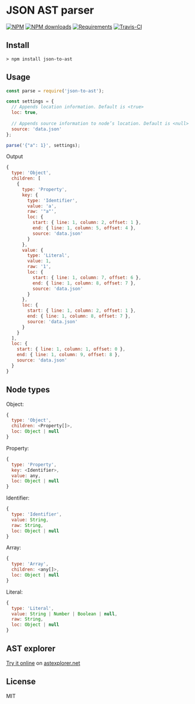 [npm-icon]:           https://img.shields.io/npm/v/json-to-ast.svg
[npm-downloads-icon]: https://img.shields.io/npm/dm/json-to-ast.svg
[npm-url]:            https://www.npmjs.com/package/json-to-ast

[node-versions-icon]: https://img.shields.io/node/v/json-to-ast.svg
[node-url]:           https://nodejs.org

[test-icon]:          https://travis-ci.org/vtrushin/json-to-ast.svg?branch=master
[test-url]:           https://travis-ci.org/vtrushin/json-to-ast

[coverage-icon]:      https://coveralls.io/repos/github/vtrushin/json-to-ast/badge.svg?branch=master
[coverage-url]:       https://coveralls.io/github/vtrushin/json-to-ast?branch=master

[astexplorer-url]:   https://astexplorer.net/#/gist/6e328cf76a27ca85e552c9cb583cdd74/1077c8842337972509a29bc9063d17bf90a1a492

# JSON AST parser

[![NPM][npm-icon]][npm-url]
[![NPM downloads][npm-downloads-icon]][npm-url]
[![Requirements][node-versions-icon]][node-url]
[![Travis-CI][test-icon]][test-url]

## Install
```
> npm install json-to-ast
```

## Usage

```js
const parse = require('json-to-ast');

const settings = {
  // Appends location information. Default is <true>
  loc: true,
  
  // Appends source information to node’s location. Default is <null>
  source: 'data.json' 
};

parse('{"a": 1}', settings);
```

Output
```js
{
  type: 'Object',
  children: [
    {
      type: 'Property',
      key: {
        type: 'Identifier',
        value: 'a',
        raw: '"a"',
        loc: {
          start: { line: 1, column: 2, offset: 1 },
          end: { line: 1, column: 5, offset: 4 },
          source: 'data.json'
        }
      },
      value: {
        type: 'Literal',
        value: 1,
        raw: '1',
        loc: {
          start: { line: 1, column: 7, offset: 6 },
          end: { line: 1, column: 8, offset: 7 },
          source: 'data.json'
        }
      },
      loc: {
        start: { line: 1, column: 2, offset: 1 },
        end: { line: 1, column: 8, offset: 7 },
        source: 'data.json'
      }
    }
  ],
  loc: {
    start: { line: 1, column: 1, offset: 0 },
    end: { line: 1, column: 9, offset: 8 },
    source: 'data.json'
  }
}
```

## Node types

Object:
```js
{
  type: 'Object',
  children: <Property[]>,
  loc: Object | null
}
```

Property:
```js
{
  type: 'Property',
  key: <Identifier>,
  value: any,
  loc: Object | null
}
```

Identifier:
```js
{
  type: 'Identifier',
  value: String,
  raw: String,
  loc: Object | null
}
```

Array:
```js
{
  type: 'Array',
  children: <any[]>,
  loc: Object | null
}
```

Literal:
```js
{
  type: 'Literal',
  value: String | Number | Boolean | null,
  raw: String,
  loc: Object | null
}
```

## AST explorer
[Try it online][astexplorer-url] on [astexplorer.net](https://astexplorer.net/)

## License
MIT
